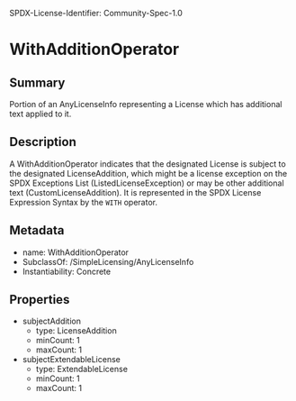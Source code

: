 SPDX-License-Identifier: Community-Spec-1.0

# WithAdditionOperator

## Summary

Portion of an AnyLicenseInfo representing a License which has additional
text applied to it.

## Description

A WithAdditionOperator indicates that the designated License is subject to the
designated LicenseAddition, which might be a license exception on the SPDX
Exceptions List (ListedLicenseException) or may be other additional text
(CustomLicenseAddition). It is represented in the SPDX License Expression
Syntax by the `WITH` operator.

## Metadata

- name: WithAdditionOperator
- SubclassOf: /SimpleLicensing/AnyLicenseInfo
- Instantiability: Concrete

## Properties

- subjectAddition
  - type: LicenseAddition
  - minCount: 1
  - maxCount: 1
- subjectExtendableLicense
  - type: ExtendableLicense
  - minCount: 1
  - maxCount: 1
